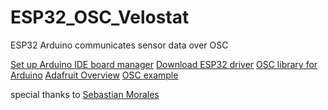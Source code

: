 # ESP32_OSC_Velostat
ESP32 Arduino communicates sensor data over OSC 

[Set up Arduino IDE board manager](https://github.com/espressif/arduino-esp32/blob/master/docs/arduino-ide/boards_manager.md)
[Download ESP32 driver](https://www.silabs.com/products/development-tools/software/usb-to-uart-bridge-vcp-drivers)
[OSC library for Arduino](https://github.com/tambien/oscuino)
[Adafruit Overview](https://learn.adafruit.com/adafruit-huzzah32-esp32-feather/overview)
[OSC example](https://github.com/lwoodbury/Huzzah32OSC)


special thanks to [Sebastian Morales](https://github.com/sebmorales/ESP32_OSC_Sensors)
